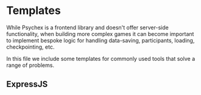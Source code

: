 # Templates

While Psychex is a frontend library and doesn't offer server-side functionality, when building more complex games it can become important to implement bespoke logic for handling data-saving, participants, loading, checkpointing, etc.

In this file we include some templates for commonly used tools that solve a range of problems.

## ExpressJS

